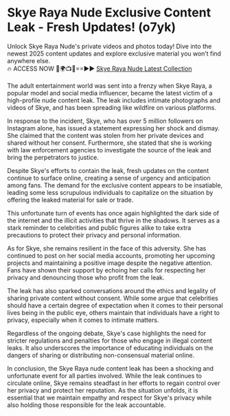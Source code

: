 # Skye Raya Nude Exclusive Content Leak - Fresh Updates! (o7yk)

Unlock Skye Raya Nude's private videos and photos today! Dive into the newest 2025 content updates and explore exclusive material you won’t find anywhere else.
<br>
🔥 ACCESS NOW 🔴🌍📺📱==►► <a href="https://tinyurl.com/4n4u5rde" rel="nofollow">Skye Raya Nude Latest Collection</a>
<br><br>
 The adult entertainment world was sent into a frenzy when Skye Raya, a popular model and social media influencer, became the latest victim of a high-profile nude content leak. The leak includes intimate photographs and videos of Skye, and has been spreading like wildfire on various platforms.

In response to the incident, Skye, who has over 5 million followers on Instagram alone, has issued a statement expressing her shock and dismay. She claimed that the content was stolen from her private devices and shared without her consent. Furthermore, she stated that she is working with law enforcement agencies to investigate the source of the leak and bring the perpetrators to justice.

Despite Skye's efforts to contain the leak, fresh updates on the content continue to surface online, creating a sense of urgency and anticipation among fans. The demand for the exclusive content appears to be insatiable, leading some less scrupulous individuals to capitalize on the situation by offering the leaked material for sale or trade.

This unfortunate turn of events has once again highlighted the dark side of the internet and the illicit activities that thrive in the shadows. It serves as a stark reminder to celebrities and public figures alike to take extra precautions to protect their privacy and personal information.

As for Skye, she remains resilient in the face of this adversity. She has continued to post on her social media accounts, promoting her upcoming projects and maintaining a positive image despite the negative attention. Fans have shown their support by echoing her calls for respecting her privacy and denouncing those who profit from the leak.

The leak has also sparked conversations around the ethics and legality of sharing private content without consent. While some argue that celebrities should have a certain degree of expectation when it comes to their personal lives being in the public eye, others maintain that individuals have a right to privacy, especially when it comes to intimate matters.

Regardless of the ongoing debate, Skye's case highlights the need for stricter regulations and penalties for those who engage in illegal content leaks. It also underscores the importance of educating individuals on the dangers of sharing or distributing non-consensual material online.

In conclusion, the Skye Raya nude content leak has been a shocking and unfortunate event for all parties involved. While the leak continues to circulate online, Skye remains steadfast in her efforts to regain control over her privacy and protect her reputation. As the situation unfolds, it is essential that we maintain empathy and respect for Skye's privacy while also holding those responsible for the leak accountable.
